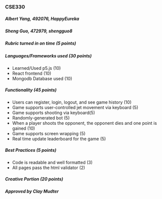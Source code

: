 ### CSE330
##### Albert Yang, 492076, HappyEureka
##### Sheng Guo, 472979, shengguo8

##### Rubric turned in on time (5 points)

##### Languages/Frameworks used (30 points)
- Learned/Used p5.js (10)
- React frontend (10)
- Mongodb Database used (10)
##### Functionality (45 points)
- Users can register, login, logout, and see game history (10)
- Game supports user-controlled jet movement via keyboard (5)
- Game supports shooting via keyboard(5)
- Randomly-generated bot (5)
- When a player shoots the opponent, the opponent dies and one point is gained (10)
- Game supports screen wrapping (5)
- Real time update leaderboard for the game (5)
##### Best Practices (5 points)
- Code is readable and well formatted (3)
- All pages pass the html validator (2)
##### Creative Portion (20 points)

##### Approved by Clay Mudter
